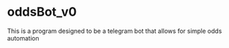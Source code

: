 # oddsBot_v0
This is a program designed to be a telegram bot that allows for simple odds automation 
